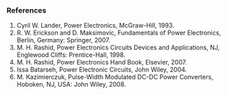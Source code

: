 ### References

1. Cyril W. Lander, Power Electronics, McGraw-Hill, 1993.
2. R. W. Erickson and D. Maksimovic, Fundamentals of Power Electronics, Berlin, Germany: Springer, 2007.
3. M. H. Rashid, Power Electronics Circuits Devices and Applications, NJ, Englewood Cliffs: Prentice-Hall, 1998.
4. M. H. Rashid, Power Electronics Hand Book, Elsevier, 2007.
5. Issa Batarseh, Power Electronic Circuits, John Wiley, 2004.
6. M. Kazimierczuk, Pulse-Width Modulated DC-DC Power Converters, Hoboken, NJ, USA: John Wiley, 2008.
